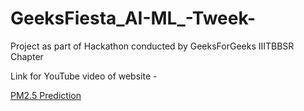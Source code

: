 # GeeksFiesta_AI-ML_-Tweek-
Project as part of Hackathon conducted by GeeksForGeeks IIITBBSR Chapter

Link for YouTube video of website -                             
    
[PM2.5 Prediction](https://youtu.be/nOiFm7kJ-i0)
           

           
           
          
